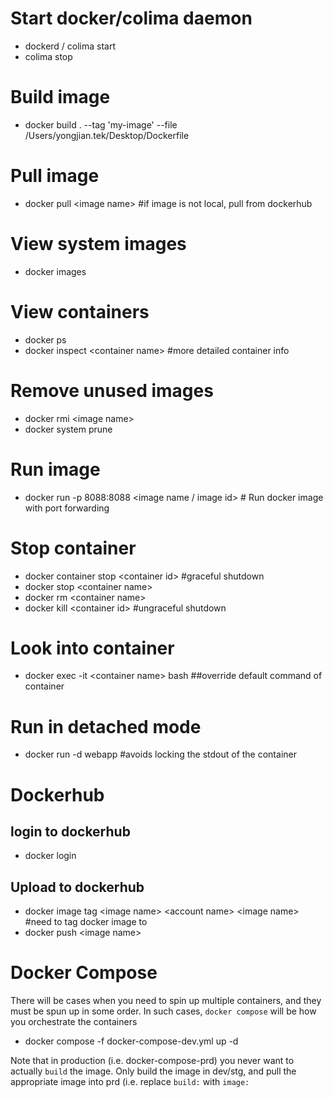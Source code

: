 # Start docker/colima daemon
- dockerd / colima start
- colima stop

# Build image
- docker build . --tag 'my-image' --file /Users/yongjian.tek/Desktop/Dockerfile

# Pull image
- docker pull \<image name\> #if image is not local, pull from dockerhub

# View system images 
- docker images

# View containers
- docker ps
- docker inspect \<container name\> #more detailed container info

# Remove unused images
- docker rmi \<image name\>
- docker system prune

# Run image
- docker run -p 8088:8088 \<image name / image id\> # Run docker image with port forwarding

# Stop container
- docker container stop \<container id\> #graceful shutdown
- docker stop \<container name\>
- docker rm \<container name\>
- docker kill \<container id\> #ungraceful shutdown

# Look into container
- docker exec -it \<container name\> bash ##override default command of container

# Run in detached mode
- docker run -d webapp #avoids locking the stdout of the container


# Dockerhub
## login to dockerhub
- docker login

## Upload to dockerhub
- docker image tag \<image name\> \<account name\> \<image name\> #need to tag docker image to 
- docker push \<image name\>

# Docker Compose
There will be cases when you need to spin up multiple containers, and they must be spun up in some order. In such cases, `docker compose` will be how you orchestrate the containers
- docker compose -f docker-compose-dev.yml up -d

Note that in production (i.e. docker-compose-prd) you never want to actually `build` the image. Only build the image in dev/stg, and pull the appropriate image into prd (i.e. replace `build:` with `image:`
